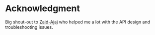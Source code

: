 # Acknowledgment

Big shout-out to [Zaid-Ajaj](https://github.com/Zaid-Ajaj) who helped me a lot with the API design and troubleshooting issues.